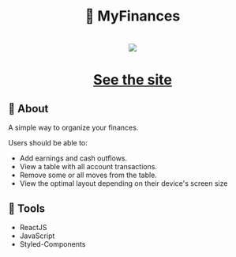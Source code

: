 <h1 align='center'>
💸 MyFinances
</h1>

<h1 align='center'>
  <img src="./assets/screeshot.png" />
</h1>
<h1 align='center'><a href="">See the site</a></h1>

## 📕 About

A simple way to organize your finances.<br/>

Users should be able to:<br/>

- Add earnings and cash outflows.<br/>
- View a table with all account transactions.<br/>
- Remove some or all moves from the table.<br/>
- View the optimal layout depending on their device's screen size<br/>

## 🔨 Tools

- ReactJS
- JavaScript
- Styled-Components
